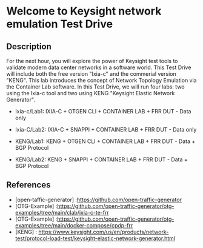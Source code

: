 # Welcome to Keysight network emulation Test Drive

## Description
For the next hour, you will explore the power of Keysight test tools to validate modern data center networks in a software world. This Test Drive will include both the free version "Ixia-c" and the commerial version "KENG". This lab introduces the concept of Network Topology Emulation via the Container Lab software.
In this Test Drive, we will run four labs: two using the Ixia-c tool and two using KENG "Keysight Elastic Network Generator".

- Ixia-c/Lab1: IXIA-C + OTGEN CLI + CONTAINER LAB + FRR DUT - Data only
- Ixia-C/Lab2: IXIA-C + SNAPPI + CONTAINER LAB + FRR DUT - Data only

- KENG/Lab1: KENG + OTGEN CLI + CONTAINER LAB + FRR DUT - Data + BGP Protocol
- KENG/Lab2: KENG + SNAPPI + CONTAINER LAB + FRR DUT - Data + BGP Protocol

## References
- [open-taffic-generator] :https://github.com/open-traffic-generator
- [OTG-Example] :https://github.com/open-traffic-generator/otg-examples/tree/main/clab/ixia-c-te-frr
- [OTG-Example] :https://github.com/open-traffic-generator/otg-examples/tree/main/docker-compose/cpdp-frr
- [KENG] : https://www.keysight.com/us/en/products/network-test/protocol-load-test/keysight-elastic-network-generator.html
